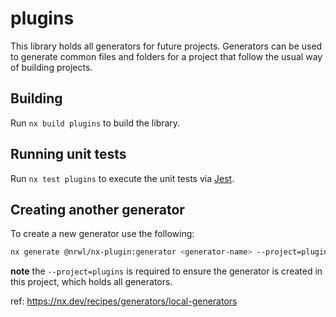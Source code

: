 # plugins

This library holds all generators for future projects. Generators can be used to
generate common files and folders for a project that follow the usual way of building projects.

## Building

Run `nx build plugins` to build the library.

## Running unit tests

Run `nx test plugins` to execute the unit tests via [Jest](https://jestjs.io).

## Creating another generator

To create a new generator use the following:

```bash
nx generate @nrwl/nx-plugin:generator <generator-name> --project=plugins
```

**note** the `--project=plugins` is required to ensure the generator is created in this project, which holds
all generators.

ref: <https://nx.dev/recipes/generators/local-generators>
